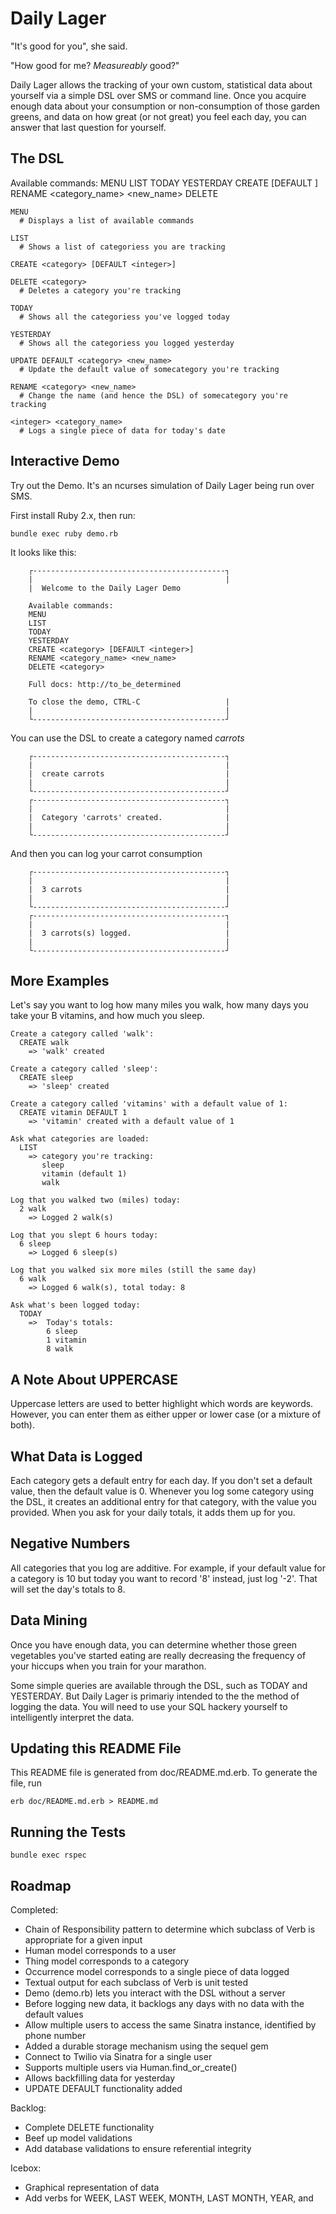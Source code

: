
Daily Lager
===========

"It's good for you", she said. 

"How good for me? *Measureably* good?"

Daily Lager allows the tracking of your own custom, statistical data about 
yourself via a simple DSL over SMS or command line. Once you acquire enough 
data about your consumption or non-consumption of those garden greens, and 
data on how great (or not great) you feel each day, you can answer that last 
question for yourself.



The DSL
-------
  Available commands:
        MENU
        LIST
        TODAY
        YESTERDAY
        CREATE <category> [DEFAULT <integer>]
        RENAME <category_name> <new_name>
        DELETE <category>


    MENU 
      # Displays a list of available commands

    LIST 
      # Shows a list of categoriess you are tracking

    CREATE <category> [DEFAULT <integer>]

    DELETE <category> 
      # Deletes a category you're tracking

    TODAY 
      # Shows all the categoriess you've logged today

    YESTERDAY 
      # Shows all the categoriess you logged yesterday

    UPDATE DEFAULT <category> <new_name>
      # Update the default value of somecategory you're tracking

    RENAME <category> <new_name>
      # Change the name (and hence the DSL) of somecategory you're tracking

    <integer> <category_name> 
      # Logs a single piece of data for today's date


Interactive Demo
---------------------------------------

Try out the Demo. It's an ncurses simulation of Daily Lager being run over SMS. 

First install Ruby 2.x, then run:

    bundle exec ruby demo.rb

It looks like this:

        ┌-------------------------------------------┐
        |                                           |
        |  Welcome to the Daily Lager Demo

        Available commands:
        MENU
        LIST
        TODAY
        YESTERDAY
        CREATE <category> [DEFAULT <integer>]
        RENAME <category_name> <new_name>
        DELETE <category>

        Full docs: http://to_be_determined

        To close the demo, CTRL-C                   |
        |                                           |
        └-------------------------------------------┘

You can use the DSL to create a category named *carrots*

        ┌-------------------------------------------┐
        |                                           |
        |  create carrots                           |
        |                                           |
        └-------------------------------------------┘
        ┌-------------------------------------------┐
        |                                           |
        |  Category 'carrots' created.              |
        |                                           |
        └-------------------------------------------┘

And then you can log your carrot consumption

        ┌-------------------------------------------┐
        |                                           |
        |  3 carrots                                |
        |                                           |
        └-------------------------------------------┘
        ┌-------------------------------------------┐
        |                                           |
        |  3 carrots(s) logged.                     |
        |                                           |
        └-------------------------------------------┘


More Examples
-------------
Let's say you want to log how many miles you walk, how many days
you take your B vitamins, and how much you sleep.

    Create a category called 'walk':
      CREATE walk 
        => 'walk' created

    Create a category called 'sleep':
      CREATE sleep
        => 'sleep' created

    Create a category called 'vitamins' with a default value of 1:
      CREATE vitamin DEFAULT 1
        => 'vitamin' created with a default value of 1

    Ask what categories are loaded:
      LIST
        => category you're tracking:
           sleep
           vitamin (default 1)
           walk 

    Log that you walked two (miles) today:
      2 walk
        => Logged 2 walk(s) 

    Log that you slept 6 hours today:
      6 sleep
        => Logged 6 sleep(s)

    Log that you walked six more miles (still the same day)
      6 walk
        => Logged 6 walk(s), total today: 8

    Ask what's been logged today:
      TODAY
        =>  Today's totals:
            6 sleep
            1 vitamin
            8 walk


A Note About UPPERCASE
----------------------

Uppercase letters are used to better highlight which words are keywords. 
However, you can enter them as either upper or lower case (or a mixture of both).


What Data is Logged
-------------------

Each category gets a default entry for each day. If you 
don't set a default value, then the default value is 0.
Whenever you log some category using the DSL, it creates
an additional entry for that category, with the value
you provided. When you ask for your daily totals, it
adds them up for you. 


Negative Numbers
----------------

All categories that you log are additive. For example, if your 
default value for a category is 10 but today you want to record
'8' instead, just log '-2'. That will set the day's totals to 8.


Data Mining
-----------

Once you have enough data, you can determine whether those green 
vegetables you've started eating are really decreasing the 
frequency of your hiccups when you train for your marathon.

Some simple queries are available through the DSL, such as
TODAY and YESTERDAY. But Daily Lager is primariy intended to
the the method of logging the data. You will need to use your
SQL hackery yourself to intelligently interpret the data.


Updating this README File
------------------------

This README file is generated from doc/README.md.erb. To generate
the file, run

    erb doc/README.md.erb > README.md


Running the Tests
-----------------

    bundle exec rspec


Roadmap
--------------

Completed:

  * Chain of Responsibility pattern to determine which subclass of Verb is appropriate for a given input
  * Human model corresponds to a user
  * Thing model corresponds to a category
  * Occurrence model corresponds to a single piece of data logged
  * Textual output for each subclass of Verb is unit tested
  * Demo (demo.rb) lets you interact with the DSL without a server
  * Before logging new data, it backlogs any days with no data 
    with the default values
  * Allow multiple users to access the same Sinatra instance, 
    identified by phone number 
  * Added a durable storage mechanism using the sequel gem
  * Connect to Twilio via Sinatra for a single user
  * Supports multiple users via Human.find_or_create()
  * Allows backfilling data for yesterday
  * UPDATE DEFAULT functionality added

Backlog:

  * Complete DELETE functionality
  * Beef up model validations
  * Add database validations to ensure referential integrity

Icebox:
  
  * Graphical representation of data
  * Add verbs for WEEK, LAST WEEK, MONTH, LAST MONTH, YEAR, and <year>


